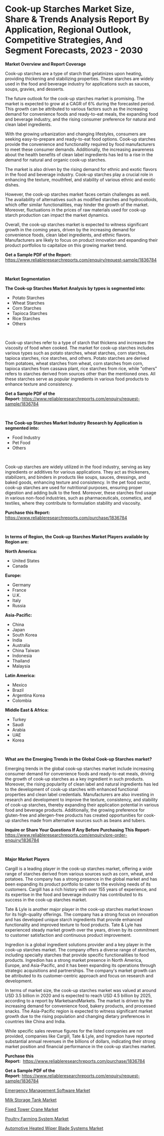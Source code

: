 <p><h1>Cook-up Starches Market Size, Share & Trends Analysis Report By Application, Regional Outlook, Competitive Strategies, And Segment Forecasts, 2023 - 2030</h1></p><p><strong>Market Overview and Report Coverage</strong></p>
<p><p>Cook-up starches are a type of starch that gelatinizes upon heating, providing thickening and stabilizing properties. These starches are widely used in the food and beverage industry for applications such as sauces, soups, gravies, and desserts.</p><p>The future outlook for the cook-up starches market is promising. The market is expected to grow at a CAGR of 6% during the forecasted period. This growth can be attributed to various factors such as the increasing demand for convenience foods and ready-to-eat meals, the expanding food and beverage industry, and the rising consumer preference for natural and clean label ingredients.</p><p>With the growing urbanization and changing lifestyles, consumers are seeking easy-to-prepare and ready-to-eat food options. Cook-up starches provide the convenience and functionality required by food manufacturers to meet these consumer demands. Additionally, the increasing awareness about the health benefits of clean label ingredients has led to a rise in the demand for natural and organic cook-up starches.</p><p>The market is also driven by the rising demand for ethnic and exotic flavors in the food and beverage industry. Cook-up starches play a crucial role in enhancing the texture, mouthfeel, and stability of various ethnic and exotic dishes.</p><p>However, the cook-up starches market faces certain challenges as well. The availability of alternatives such as modified starches and hydrocolloids, which offer similar functionalities, may hinder the growth of the market. Moreover, fluctuations in the prices of raw materials used for cook-up starch production can impact the market dynamics.</p><p>Overall, the cook-up starches market is expected to witness significant growth in the coming years, driven by the increasing demand for convenience foods, clean label ingredients, and ethnic flavors. Manufacturers are likely to focus on product innovation and expanding their product portfolios to capitalize on this growing market trend.</p></p>
<p><strong>Get a Sample PDF of the Report:</strong> <a href="https://www.reliableresearchreports.com/enquiry/request-sample/1836784">https://www.reliableresearchreports.com/enquiry/request-sample/1836784</a></p>
<p>&nbsp;</p>
<p><strong>Market Segmentation</strong></p>
<p><strong>The Cook-up Starches Market Analysis by types is segmented into:</strong></p>
<p><ul><li>Potato Starches</li><li>Wheat Starches</li><li>Corn Starches</li><li>Tapioca Starches</li><li>Rice Starches</li><li>Others</li></ul></p>
<p>&nbsp;</p>
<p><p>Cook-up starches refer to a type of starch that thickens and increases the viscosity of food when cooked. The market for cook-up starches includes various types such as potato starches, wheat starches, corn starches, tapioca starches, rice starches, and others. Potato starches are derived from potatoes, wheat starches from wheat, corn starches from corn, tapioca starches from cassava plant, rice starches from rice, while "others" refers to starches derived from sources other than the mentioned ones. All these starches serve as popular ingredients in various food products to enhance texture and consistency.</p></p>
<p><strong>Get a Sample PDF of the Report:</strong>&nbsp;<a href="https://www.reliableresearchreports.com/enquiry/request-sample/1836784">https://www.reliableresearchreports.com/enquiry/request-sample/1836784</a></p>
<p>&nbsp;</p>
<p><strong>The Cook-up Starches Market Industry Research by Application is segmented into:</strong></p>
<p><ul><li>Food Industry</li><li>Pet Food</li><li>Others</li></ul></p>
<p>&nbsp;</p>
<p><p>Cook-up starches are widely utilized in the food industry, serving as key ingredients or additives for various applications. They act as thickeners, stabilizers, and binders in products like soups, sauces, dressings, and baked goods, enhancing texture and consistency. In the pet food sector, cook-up starches are used for nutritional purposes, ensuring proper digestion and adding bulk to the feed. Moreover, these starches find usage in various non-food industries, such as pharmaceuticals, cosmetics, and textiles, where they contribute to formulation stability and viscosity.</p></p>
<p><strong>Purchase this Report:</strong>&nbsp; <a href="https://www.reliableresearchreports.com/purchase/1836784">https://www.reliableresearchreports.com/purchase/1836784</a></p>
<p>&nbsp;</p>
<p><strong>In terms of Region, the Cook-up Starches Market Players available by Region are:</strong></p>
<p>
    <p> <strong> North America: </strong>
        <ul>
            <li>United States</li>
            <li>Canada</li>
        </ul>
        </p> 
    <p> <strong> Europe: </strong>
        <ul>
            <li>Germany</li>
            <li>France</li>
            <li>U.K.</li>
            <li>Italy</li>
            <li>Russia</li>
        </ul>
        </p> 
    <p> <strong> Asia-Pacific: </strong>
        <ul>
            <li>China</li>
            <li>Japan</li>
            <li>South Korea</li>
            <li>India</li>
            <li>Australia</li>
            <li>China Taiwan</li>
            <li>Indonesia</li>
            <li>Thailand</li>
            <li>Malaysia</li>
        </ul>
        </p> 
    <p> <strong> Latin America: </strong>
        <ul>
            <li>Mexico</li>
            <li>Brazil</li>
            <li>Argentina Korea</li>
            <li>Colombia</li>
        </ul>
        </p> 
    <p> <strong> Middle East & Africa: </strong>
        <ul>
            <li>Turkey</li>
            <li>Saudi</li>
            <li>Arabia</li>
            <li>UAE</li>
            <li>Korea</li>
        </ul>
    </p>
    </p>
<p>&nbsp;</p>
<p><strong>What are the Emerging Trends in the Global Cook-up Starches market?</strong></p>
<p><p>Emerging trends in the global cook-up starches market include increasing consumer demand for convenience foods and ready-to-eat meals, driving the growth of cook-up starches as a key ingredient in such products. Moreover, the rising popularity of clean label and natural ingredients has led to the development of cook-up starches with enhanced functional properties and clean label credentials. Manufacturers are also investing in research and development to improve the texture, consistency, and stability of cook-up starches, thereby expanding their application potential in various food and beverage products. Additionally, the growing preference for gluten-free and allergen-free products has created opportunities for cook-up starches made from alternative sources such as beans and tubers.</p></p>
<p><strong>Inquire or Share Your Questions If Any Before Purchasing This Report</strong>- <a href="https://www.reliableresearchreports.com/enquiry/pre-order-enquiry/1836784">https://www.reliableresearchreports.com/enquiry/pre-order-enquiry/1836784</a></p>
<p>&nbsp;</p>
<p><strong>Major Market Players</strong></p>
<p><p>Cargill is a leading player in the cook-up starches market, offering a wide range of starches derived from various sources such as corn, wheat, and potatoes. The company has a strong presence in the global market and has been expanding its product portfolio to cater to the evolving needs of its customers. Cargill has a rich history with over 155 years of experience, and its expertise in the food and beverage industry has contributed to its success in the cook-up starches market.</p><p>Tate & Lyle is another major player in the cook-up starches market known for its high-quality offerings. The company has a strong focus on innovation and has developed unique starch ingredients that provide enhanced functionality and improved texture to food products. Tate & Lyle has experienced steady market growth over the years, driven by its commitment to customer satisfaction and continuous product improvement.</p><p>Ingredion is a global ingredient solutions provider and a key player in the cook-up starches market. The company offers a diverse range of starches, including specialty starches that provide specific functionalities to food products. Ingredion has a strong market presence in North America, Europe, and Asia-Pacific, and it has been expanding its operations through strategic acquisitions and partnerships. The company's market growth can be attributed to its customer-centric approach and focus on research and development.</p><p>In terms of market size, the cook-up starches market was valued at around USD 3.5 billion in 2020 and is expected to reach USD 4.5 billion by 2025, according to a report by MarketsandMarkets. The market is driven by the increasing demand for convenience food, bakery products, and processed snacks. The Asia-Pacific region is expected to witness significant market growth due to the rising population and changing dietary preferences in countries like China and India.</p><p>While specific sales revenue figures for the listed companies are not provided, companies like Cargill, Tate & Lyle, and Ingredion have reported substantial annual revenues in the billions of dollars, indicating their strong market position and financial performance in the cook-up starches market.</p></p>
<p><strong>Purchase this Report:</strong>&nbsp;&nbsp;<a href="https://www.reliableresearchreports.com/purchase/1836784">https://www.reliableresearchreports.com/purchase/1836784</a></p>
<p></p>
<p><strong>Get a Sample PDF of the Report:</strong>&nbsp;<a href="https://www.reliableresearchreports.com/enquiry/request-sample/1836784">https://www.reliableresearchreports.com/enquiry/request-sample/1836784</a></p>
<p><p><a href="https://www.linkedin.com/pulse/emergency-management-software-market-challenges-opportunities/">Emergency Management Software Market</a></p><p><a href="https://medium.com/@blow.allow.stir/milk-storage-tank-market-size-market-outlook-and-market-forecast-2023-to-2030-8f3ab92736d8">Milk Storage Tank Market</a></p><p><a href="https://www.linkedin.com/pulse/fixed-tower-crane-market-research-report-unlocks-analysis/">Fixed Tower Crane Market</a></p><p><a href="https://medium.com/@favor.case.flash/poultry-farming-system-market-size-reveals-the-best-marketing-channels-in-global-industry-a767da6827f7">Poultry Farming System Market</a></p><p><a href="https://www.linkedin.com/pulse/automotive-heated-wiper-blade-systems-market-size-2023/">Automotive Heated Wiper Blade Systems Market</a></p></p>